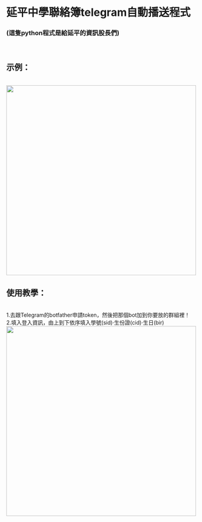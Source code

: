 # 延平中學聯絡簿telegram自動播送程式
<h3>(這隻python程式是給延平的資訊股長們)</h3><br>
<h2>示例：</h2><br>
<img src="https://github.com/chenliTW/yphshomeworkbot/raw/master/pic/run.png" height="500"><br>
<h2>使用教學：</h2><br>
1.去跟Telegram的botfather申請token，然後把那個bot加到你要放的群組裡！<br>
2.填入登入資訊，由上到下依序填入學號(sid)·生份證(cid)·生日(bir)<br>
<img src="https://github.com/chenliTW/yphshomeworkbot/raw/master/pic/setup.png" width="500">
<br>
